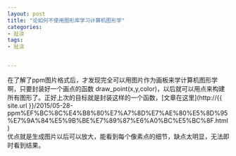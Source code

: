 ```yaml
---
layout: post
title: "论如何不使用图形库学习计算机图形学"
categories:
- 扯淡
tags:
- 扯淡


---
```


在了解了ppm图片格式后，才发现完全可以用图片作为画板来学计算机图形学啊，只要封装好一个画点的函数 draw_point(x,y,color)，以后就可以用点来构建所有图形了。正好上次的目标就是封装这样的一个函数，[文章在这里](http://{{ site.url }}/2015/05-28-ppm%EF%BC%8C%E4%B8%80%E7%A7%8D%E7%AE%80%E5%8D%95%E7%9A%84%E5%9B%BE%E7%89%87%E6%A0%BC%E5%BC%8F.html)  
优点就是生成图片以后可以放大，能看到每个像素点的细节，缺点太明显，无法即时看到结果。
